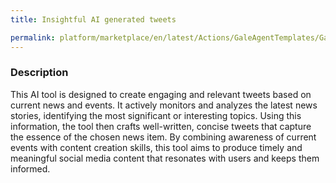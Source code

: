```yaml
---
title: Insightful AI generated tweets

permalink: platform/marketplace/en/latest/Actions/GaleAgentTemplates/GaleTL_017
---
```

### Description

This AI tool is designed to create engaging and relevant tweets based on current news and events. It actively monitors and analyzes the latest news stories, identifying the most significant or interesting topics. Using this information, the tool then crafts well-written, concise tweets that capture the essence of the chosen news item. By combining awareness of current events with content creation skills, this tool aims to produce timely and meaningful social media content that resonates with users and keeps them informed.